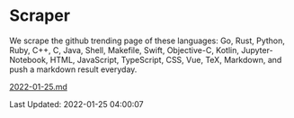# Scraper

We scrape the github trending page of these languages: Go, Rust, Python, Ruby, C++, C, Java, Shell, Makefile, Swift, Objective-C, Kotlin, Jupyter-Notebook, HTML, JavaScript, TypeScript, CSS, Vue, TeX, Markdown, and push a markdown result everyday.

[2022-01-25.md](https://github.com/yangwenmai/github-trending-backup/blob/master/2022-01-25.md)

Last Updated: 2022-01-25 04:00:07